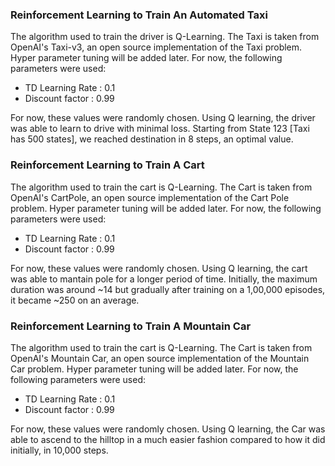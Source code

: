 ### Reinforcement Learning to Train An Automated Taxi

The algorithm used to train the driver is Q-Learning. The Taxi is taken from OpenAI's Taxi-v3, an open source implementation of the Taxi problem. Hyper parameter tuning will be added later.
For now, the following parameters were used: 
- TD Learning Rate : 0.1
- Discount factor : 0.99

For now, these values were randomly chosen. Using Q learning, the driver was able to learn to drive with minimal loss. Starting from State 123 [Taxi has 500 states], we reached destination in 8 steps, an optimal value.


### Reinforcement Learning to Train A Cart

The algorithm used to train the cart is Q-Learning. The Cart is taken from OpenAI's CartPole, an open source implementation of the Cart Pole problem. Hyper parameter tuning will be added later.
For now, the following parameters were used: 
- TD Learning Rate : 0.1
- Discount factor : 0.99

For now, these values were randomly chosen. Using Q learning, the cart was able to mantain pole for a longer period of time. Initially, the maximum duration was around ~14 but gradually after training on a 1,00,000 episodes, it became ~250 on an average. 

### Reinforcement Learning to Train A Mountain Car

The algorithm used to train the cart is Q-Learning. The Cart is taken from OpenAI's Mountain Car, an open source implementation of the Mountain Car problem. Hyper parameter tuning will be added later.
For now, the following parameters were used: 
- TD Learning Rate : 0.1
- Discount factor : 0.99

For now, these values were randomly chosen. Using Q learning, the Car was able to ascend to the hilltop in a much easier fashion compared to how it did initially, in 10,000 steps.
